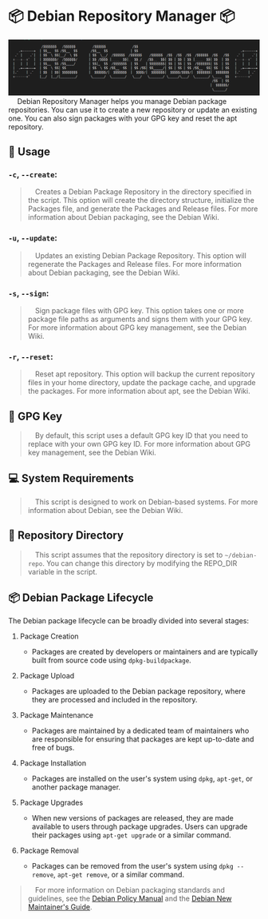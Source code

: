 # 📦 Debian Repository Manager 📦

![R2Gate way in key board](utils/r2Aski.png)
&emsp; Debian Repository Manager helps you manage Debian package repositories. You can use it to create a new repository or update an existing one. You can also sign packages with your GPG key and reset the apt repository.

## 🚀 Usage


### `-c`, `--create`:
 >&emsp;Creates a Debian Package Repository in the directory specified in the script. This option will create the directory structure, initialize the Packages file, and generate the Packages and Release files. For more information about Debian packaging, see the Debian Wiki.

### `-u`, `--update`:
 >&emsp;Updates an existing Debian Package Repository. This option will regenerate the Packages and Release files. For more information about Debian packaging, see the Debian Wiki.

### `-s`, `--sign`:
>&emsp;Sign package files with GPG key. This option takes one or more package file paths as arguments and signs them with your GPG key. For more information about GPG key management, see the Debian Wiki.

### `-r`, `--reset`:
 >&emsp;Reset apt repository. This option will backup the current repository files in your home directory, update the package cache, and upgrade the packages. For more information about apt, see the Debian Wiki.


## 🔑 GPG Key
>&emsp;By default, this script uses a default GPG key ID that you need to replace with your own GPG key ID. For more information about GPG key management, see the Debian Wiki.

## 💻 System Requirements
>&emsp;This script is designed to work on Debian-based systems. For more information about Debian, see the Debian Wiki.

## 📁 Repository Directory
>&emsp;This script assumes that the repository directory is set to `~/debian-repo`. You can change this directory by modifying the REPO_DIR variable in the script.


## 📦 Debian Package Lifecycle

The Debian package lifecycle can be broadly divided into several stages:

1. Package Creation
    * Packages are created by developers or maintainers and are typically built from source code using `dpkg-buildpackage`.

2. Package Upload
    * Packages are uploaded to the Debian package repository, where they are processed and included in the repository.

3. Package Maintenance
    * Packages are maintained by a dedicated team of maintainers who are responsible for ensuring that packages are kept up-to-date and free of bugs.

4. Package Installation
    * Packages are installed on the user's system using `dpkg`, `apt-get`, or another package manager.

5. Package Upgrades
    * When new versions of packages are released, they are made available to users through package upgrades. Users can upgrade their packages using `apt-get upgrade` or a similar command.

6. Package Removal
    * Packages can be removed from the user's system using `dpkg --remove`, `apt-get remove`, or a similar command.

>&emsp;For more information on Debian packaging standards and guidelines, see the [Debian Policy Manual](https://www.debian.org/doc/debian-policy/) and the [Debian New Maintainer's Guide](https://www.debian.org/doc/manuals/maint-guide/).

